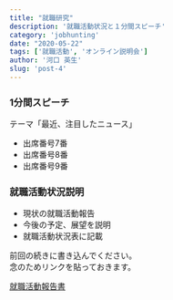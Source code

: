 ```yaml
---
title: "就職研究"
description: '就職活動状況と１分間スピーチ'
category: 'jobhunting'
date: "2020-05-22"
tags: ['就職活動', 'オンライン説明会']
author: '河口 英生'
slug: 'post-4'
---
```

<div class="post-section">
<h3 class="title is-5" >1分間スピーチ</h3>

テーマ「最近、注目したニュース」

- 出席番号7番
- 出席番号8番
- 出席番号9番

</div>
<div class="post-section">
<h3 class="title is-5" >就職活動状況説明</h3>

+ 現状の就職活動報告
+ 今後の予定、展望を説明
+ 就職活動状況表に記載

<p>前回の続きに書き込んでください。<br>
念のためリンクを貼っておきます。</p>

[就職活動報告書](https://drive.google.com/open?id=10HztcmpXkr-dAn5ACGksoPnnNy8GT7ZNvg4wH8DmgRM)
</div>